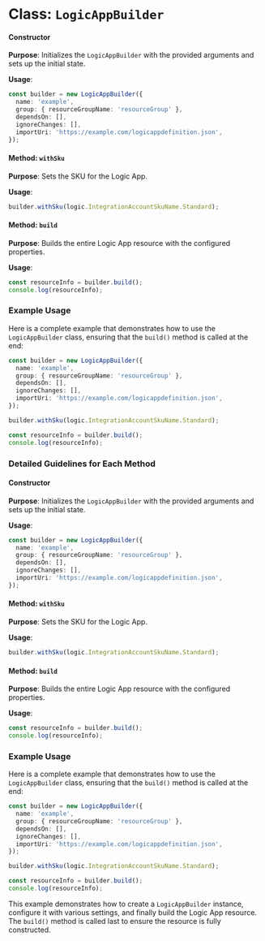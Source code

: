 # Class: `LogicAppBuilder`

#### Constructor
**Purpose**: Initializes the `LogicAppBuilder` with the provided arguments and sets up the initial state.

**Usage**:
```typescript
const builder = new LogicAppBuilder({
  name: 'example',
  group: { resourceGroupName: 'resourceGroup' },
  dependsOn: [],
  ignoreChanges: [],
  importUri: 'https://example.com/logicappdefinition.json',
});
```







#### Method: `withSku`
**Purpose**: Sets the SKU for the Logic App.

**Usage**:
```typescript
builder.withSku(logic.IntegrationAccountSkuName.Standard);
```







#### Method: `build`
**Purpose**: Builds the entire Logic App resource with the configured properties.

**Usage**:
```typescript
const resourceInfo = builder.build();
console.log(resourceInfo);
```







### Example Usage
Here is a complete example that demonstrates how to use the `LogicAppBuilder` class, ensuring that the `build()` method is called at the end:

```typescript
const builder = new LogicAppBuilder({
  name: 'example',
  group: { resourceGroupName: 'resourceGroup' },
  dependsOn: [],
  ignoreChanges: [],
  importUri: 'https://example.com/logicappdefinition.json',
});

builder.withSku(logic.IntegrationAccountSkuName.Standard);

const resourceInfo = builder.build();
console.log(resourceInfo);
```







### Detailed Guidelines for Each Method

#### Constructor
**Purpose**: Initializes the `LogicAppBuilder` with the provided arguments and sets up the initial state.

**Usage**:
```typescript
const builder = new LogicAppBuilder({
  name: 'example',
  group: { resourceGroupName: 'resourceGroup' },
  dependsOn: [],
  ignoreChanges: [],
  importUri: 'https://example.com/logicappdefinition.json',
});
```







#### Method: `withSku`
**Purpose**: Sets the SKU for the Logic App.

**Usage**:
```typescript
builder.withSku(logic.IntegrationAccountSkuName.Standard);
```







#### Method: `build`
**Purpose**: Builds the entire Logic App resource with the configured properties.

**Usage**:
```typescript
const resourceInfo = builder.build();
console.log(resourceInfo);
```







### Example Usage
Here is a complete example that demonstrates how to use the `LogicAppBuilder` class, ensuring that the `build()` method is called at the end:

```typescript
const builder = new LogicAppBuilder({
  name: 'example',
  group: { resourceGroupName: 'resourceGroup' },
  dependsOn: [],
  ignoreChanges: [],
  importUri: 'https://example.com/logicappdefinition.json',
});

builder.withSku(logic.IntegrationAccountSkuName.Standard);

const resourceInfo = builder.build();
console.log(resourceInfo);
```







This example demonstrates how to create a `LogicAppBuilder` instance, configure it with various settings, and finally build the Logic App resource. The `build()` method is called last to ensure the resource is fully constructed.